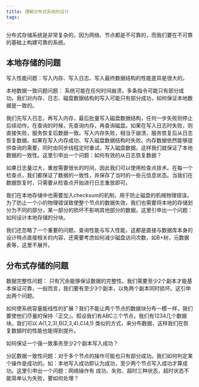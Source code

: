 ```yaml
---
title: 理解分布式系统的设计
tags:
---
```


分布式存储系统是非常复杂的，因为网络、节点都是不可靠的，而我们要在不可靠的基础上构建可靠的系统。

## 本地存储的问题

写入性能问题：写入内存、写入日志、写入最终数据结构的性能差异是很大的。

本地数据一致问题问题： 系统可能在任何时间崩溃，多条指令可能只有部分成功。我们对内存、日志、磁盘数据结构的写入可能只有部分成功，如何保证本地数据是一致的。

我们先写入日志，再写入内存，最后批量写入磁盘数据结构，任何一步失败则停止后续动作。在查询的时候，先查询内存，再查询磁盘。如果在写入日志时失败，则直接失败，服务恢复后数据一致。写入内存失败，相当于崩溃，服务恢复后从日志恢复数据。如果在写入内存成功、写入磁盘数据结构时失败。内存数据依然能够提供查询的需要，同时由同步线程定时重试，写入磁盘数据。这样我们就保证了本地数据的一致性。这里引申出一个问题：如何有效的从日志恢复数据？

如果日志量过大，重放需要很长的时间，因此我们可以使用检查点技术。在每一个检查点，我们都保证了数据的一致性，并保存了当时的一些元信息状态。当我们在数据恢复时，只需要从检查点开始进行日志重放即可。

我们在本地存储中也需要加入checksum的机制，用于防止磁盘的机械物理错误。为了防止一个小的物理错误致使整个节点的数据失效，我们也需要将本地的存储划分为不同的部分，某一部分的损坏不影响其他部分的数据。这里引申出一个问题：如何设计本地存储的分块。

我们还忽略了一个重要的问题，查询性能与写入性能，这都是直接与数据库本身的设计特点直接相关的内容，还需要考虑如何减少磁盘访问次数，如B+树，元数据表等，这里不展开。

## 分布式存储的问题

数据完整性问题： 只有冗余能够保证数据的完整性。我们需要至少2个副本才能基本保证可靠，一般而言，我们要有至少3个副本，以免两个副本同时损坏。这引申出两个问题。

如何使系统容量能线性的扩展？我们不能让两个节点的数据块分布一模一样，我们要使他们尽量的保持『正交』。假设我们有ABC三个节点，我们有1234几个数据块。我们可以 A(1,2,3),B(2,3,4),C(4,1) 类似的方式，来分布数据，这样我们在恢复数据时的性能也能得到提升。

如何保证一个强一致事务至少2个副本写入成功？

分区数据一致性问题：对于多个节点的操作可能也只有部分成功。我们如何判定某个操作是成功的。如：本地写入成功即认为成功，至少两个节点写入成功才算成功。这里引申出一个问题：网络操作有 成功、失败、超时三种状态，超时状态不能简单认为失败，要如何处理？

